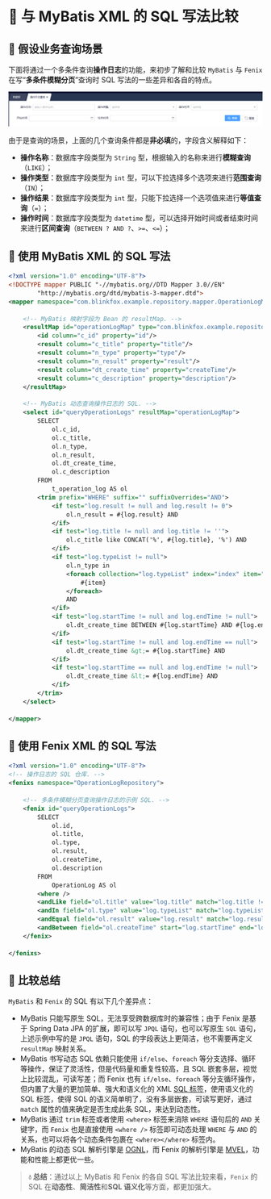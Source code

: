 # 🍎 与 MyBatis XML 的 SQL 写法比较

## 🌴 假设业务查询场景

下面将通过一个多条件查询**操作日志**的功能，来初步了解和比较 `MyBatis` 与 `Fenix` 在写“**多条件模糊分页**”查询时 SQL 写法的一些差异和各自的特点。

![查询页面](assets/images/search.png)

由于是查询的场景，上面的几个查询条件都是**非必填**的，字段含义解释如下：

- **操作名称**：数据库字段类型为 `String` 型，根据输入的名称来进行**模糊查询**（`LIKE`）；
- **操作类型**：数据库字段类型为 `int` 型，可以下拉选择多个选项来进行**范围查询**（`IN`）；
- **操作结果**：数据库字段类型为 `int` 型，只能下拉选择一个选项值来进行**等值查询**（`=`）；
- **操作时间**：数据库字段类型为 `datetime` 型，可以选择开始时间或者结束时间来进行**区间查询**（`BETWEEN ? AND ?`、`>=`、`<=`）；

## 🌼 使用 MyBatis XML 的 SQL 写法

```xml
<?xml version="1.0" encoding="UTF-8"?>
<!DOCTYPE mapper PUBLIC "-//mybatis.org//DTD Mapper 3.0//EN"
        "http://mybatis.org/dtd/mybatis-3-mapper.dtd">
<mapper namespace="com.blinkfox.example.repository.mapper.OperationLogMapper">

    <!-- MyBatis 映射字段为 Bean 的 resultMap. -->
    <resultMap id="operationLogMap" type="com.blinkfox.example.repository.pojo.OperationLog">
        <id column="c_id" property="id"/>
        <result column="c_title" property="title"/>
        <result column="n_type" property="type"/>
        <result column="n_result" property="result"/>
        <result column="dt_create_time" property="createTime"/>
        <result column="c_description" property="description"/>
    </resultMap>

    <!-- MyBatis 动态查询操作日志的 SQL. -->
    <select id="queryOperationLogs" resultMap="operationLogMap">
        SELECT
            ol.c_id,
            ol.c_title,
            ol.n_type,
            ol.n_result,
            ol.dt_create_time,
            ol.c_description
        FROM
            t_operation_log AS ol
        <trim prefix="WHERE" suffix="" suffixOverrides="AND">
            <if test="log.result != null and log.result != 0">
                ol.n_result = #{log.result} AND
            </if>
            <if test="log.title != null and log.title != ''">
                ol.c_title like CONCAT('%', #{log.title}, '%') AND
            </if>
            <if test="log.typeList != null">
                ol.n_type in
                <foreach collection="log.typeList" index="index" item="item" open="(" separator="," close=")">
                    #{item}
                </foreach>
                AND
            </if>
            <if test="log.startTime != null and log.endTime != null">
                ol.dt_create_time BETWEEN #{log.startTime} AND #{log.endTime} AND
            </if>
            <if test="log.startTime != null and log.endTime == null">
                ol.dt_create_time &gt;= #{log.startTime} AND
            </if>
            <if test="log.startTime == null and log.endTime != null">
                ol.dt_create_time &lt;= #{log.endTime} AND
            </if>
        </trim>
    </select>

</mapper>
```

## 🌺 使用 Fenix XML 的 SQL 写法

```xml
<?xml version="1.0" encoding="UTF-8"?>
<!-- 操作日志的 SQL 仓库. -->
<fenixs namespace="OperationLogRepository">

    <!-- 多条件模糊分页查询操作日志的示例 SQL. -->
    <fenix id="queryOperationLogs">
        SELECT
            ol.id,
            ol.title,
            ol.type,
            ol.result,
            ol.createTime,
            ol.description
        FROM
            OperationLog AS ol
        <where />
        <andLike field="ol.title" value="log.title" match="log.title != empty"/>
        <andIn field="ol.type" value="log.typeList" match="log.typeList != empty"/>
        <andEqual field="ol.result" value="log.result" match="log.result != empty"/>
        <andBetween field="ol.createTime" start="log.startTime" end="log.endTime" match="(log.startTime != empty) || (log.endTime != empty)"/>
    </fenix>

</fenixs>
```

## 🌸 比较总结

`MyBatis` 和 `Fenix` 的 SQL 有以下几个差异点：

- MyBatis 只能写原生 SQL，无法享受跨数据库时的兼容性；由于 Fenix 是基于 Spring Data JPA 的扩展，即可以写 `JPQL` 语句，也可以写原生 `SQL` 语句，上述示例中写的是 `JPQL` 语句，SQL 的字段表达上更简洁，也不需要再定义 `resultMap` 映射关系。
- MyBatis 书写动态 SQL 依赖只能使用 `if/else`、`foreach` 等分支选择、循环等操作，保证了灵活性，但是代码量和重复性较高，且 SQL 嵌套多层，视觉上比较混乱，可读写差；而 Fenix 也有 `if/else`、`foreach` 等分支循环操作，但内置了大量的更加简单、强大和语义化的 XML [SQL 标签](xml/xml-tags)，使用语义化的 SQL 标签，使得 SQL 的语义简单明了，没有多层嵌套，可读写更好，通过 `match` 属性的值来确定是否生成此条 SQL，来达到动态性。
- MyBatis 通过 `trim` 标签或者使用 `<where>` 标签来消除 `WHERE` 语句后的 `AND` 关键字，而 `Fenix` 也是直接使用 `<where />` 标签即可动态处理 `WHERE` 与 `AND` 的关系，也可以将各个动态条件包裹在 `<where></where>` 标签内。
- MyBatis 的动态 SQL 解析引擎是 [OGNL](http://commons.apache.org/proper/commons-ognl/)，而 Fenix 的解析引擎是 [MVEL](http://mvel.documentnode.com/)，功能和性能上都更优一些。

> **💧 总结**：通过以上 MyBatis 和 Fenix 的各自 SQL 写法比较来看，`Fenix` 的 SQL 在**动态性**、**简洁性**和**SQL 语义化**等方面，都更加强大。
